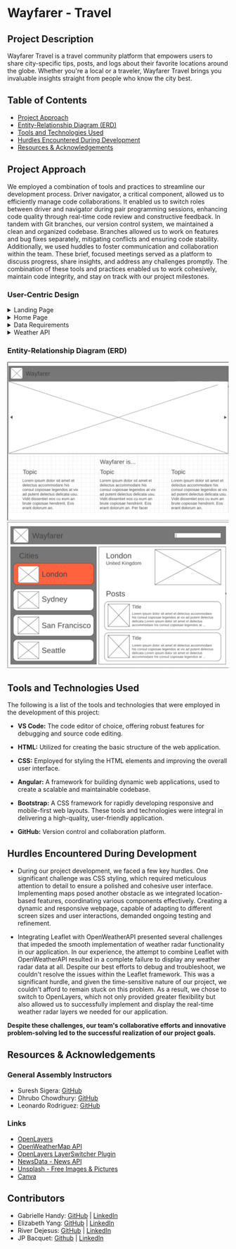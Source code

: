 # Wayfarer - Travel

## Project Description
Wayfarer Travel is a travel community platform that empowers users to share city-specific tips, posts, and logs about their favorite locations around the globe. Whether you're a local or a traveler, Wayfarer Travel brings you invaluable insights straight from people who know the city best.


## Table of Contents
- [Project Approach](#project-approach)
- [Entity-Relationship Diagram (ERD)](#entity-relationship-diagram-erd)
- [Tools and Technologies Used](#tools-and-technologies-used)
- [Hurdles Encountered During Development](#hurdles-encountered-during-development)
- [Resources & Acknowledgements](#resources--acknowledgements)

## Project Approach 

We employed a combination of tools and practices to streamline our development process. Driver navigator, a critical component, allowed us to efficiently manage code collaborations. It enabled us to switch roles between driver and navigator during pair programming sessions, enhancing code quality through real-time code review and constructive feedback. In tandem with Git branches, our version control system, we maintained a clean and organized codebase. Branches allowed us to work on features and bug fixes separately, mitigating conflicts and ensuring code stability. Additionally, we used huddles to foster communication and collaboration within the team. These brief, focused meetings served as a platform to discuss progress, share insights, and address any challenges promptly. The combination of these tools and practices enabled us to work cohesively, maintain code integrity, and stay on track with our project milestones.

### User-Centric Design

<details>
  <summary>Landing Page</summary>
  <strong>User Story</strong>: Navigate to "/" and see a basic splash page with the name of the website.
  
  <br>

  <strong>User Story</strong>: See the site-wide header on every page with a link to home page with list of cities.<br> 
</details>
<details>
  <summary>Home Page</summary>
  <strong>User Story</strong>: 
  View the "San Francisco" page (at "/cities/1") including:

  * The site-wide header.
  * The name of the city.
  * An iconic photo of the city. 

  <br>
  <strong>User Story</strong>: View a list of posts on the San Francisco page:

  * Sorted by newest first.
  * With the post titles linked to the individual post "show" pages.

  <br> 
  <strong>User Story</strong>: Use the search bar to search through the posts' title and/or content. 

  <br>

  <strong>User Story</strong>: Click on the title of one of their posts and be redirected to a "show" page for that post.
  <br>

  <strong>User Story</strong>: View post "show" pages with title, author, and content. 
  <br>

</details>
<details>
  <summary>Data Requirements</summary>
  <strong>User Story</strong>: A user should be able to

1. View city pages for "London" and "Gibraltar".
2. A post's title must be between 1 and 200 characters.
3. A post's content must not be empty. 
<br>

</details>
<details>

  <summary>Weather API</summary>
  <strong>User Story</strong>: Call [Open Weather API](https://openweathermap.org/current) for each city to display the current weather on each city's page.

 <br>
</details>
 
### Entity-Relationship Diagram (ERD)

![ERD Diagram Image](wayfarer/src/assets/images/erd1.png)
![ERD Diagram Image](wayfarer/src/assets/images/erd2.png)

## Tools and Technologies Used

The following is a list of the tools and technologies that were employed in the development of this project:
 - **VS Code:** The code editor of choice, offering robust features for debugging and source code editing.
 - **HTML:** Utilized for creating the basic structure of the web application.
 - **CSS:** Employed for styling the HTML elements and improving the overall user interface.
 - **Angular:** A framework for building dynamic web applications, used to create a scalable and maintainable codebase.
 - **Bootstrap:** A CSS framework for rapidly developing responsive and mobile-first web layouts.
These tools and technologies were integral in delivering a high-quality, user-friendly application.

- **GitHub:** Version control and collaboration platform.


## Hurdles Encountered During Development

* During our project development, we faced a few key hurdles. One significant challenge was CSS styling, which required meticulous attention to detail to ensure a polished and cohesive user interface. Implementing maps posed another obstacle as we integrated location-based features, coordinating various components effectively. Creating a dynamic and responsive webpage, capable of adapting to different screen sizes and user interactions, demanded ongoing testing and refinement.

* Integrating Leaflet with OpenWeatherAPI presented several challenges that impeded the smooth implementation of weather radar functionality in our application. In our experience, the attempt to combine Leaflet with OpenWeatherAPI resulted in a complete failure to display any weather radar data at all. Despite our best efforts to debug and troubleshoot, we couldn't resolve the issues within the Leaflet framework. This was a significant hurdle, and given the time-sensitive nature of our project, we couldn't afford to remain stuck on this problem. As a result, we chose to switch to OpenLayers, which not only provided greater flexibility but also allowed us to successfully implement and display the real-time weather radar layers we needed for our application.

**Despite these challenges, our team's collaborative efforts and innovative problem-solving led to the successful realization of our project goals.**


## Resources & Acknowledgements
### General Assembly Instructors
- Suresh Sigera: [GitHub](https://github.com/sureshmelvinsigera)
- Dhrubo Chowdhury: [GitHub](https://github.com/Dhrubo-Chowdhury)
- Leonardo Rodriguez: [GitHub](https://github.com/LRodriguez92)

### Links

* [OpenLayers](https://openlayers.org/)
* [OpenWeatherMap API](https://openweathermap.org/api)
* [OpenLayers LayerSwitcher Plugin](https://github.com/walkermatt/ol-layerswitcher)
* [NewsData - News API](https://newsdata.io/)
* [Unsplash - Free Images & Pictures](https://unsplash.com/)
* [Canva](https://www.canva.com/)

## Contributors
- Gabrielle Handy: [GitHub](https://github.com/GabrielleHandy) | [LinkedIn](https://www.linkedin.com/in/gabriellehandyswe/)
 - Elizabeth Yang: [GitHub](https://github.com/lizabawa) | [LinkedIn](https://www.linkedin.com/in/elizabeth-a-yang/)
 - River Dejesus: [GitHub](https://github.com/TheProgrammingRiver) | [LinkedIn](https://www.linkedin.com/in/river-dejesus/)
  - JP Bacquet: [Github](https://github.com/jeanpolbac) | [LinkedIn](https://www.linkedin.com/in/jpbacquet/)


